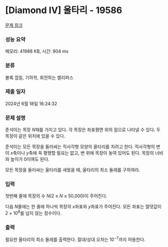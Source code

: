 # [Diamond IV] 울타리 - 19586 

[문제 링크](https://www.acmicpc.net/problem/19586) 

### 성능 요약

메모리: 41988 KB, 시간: 904 ms

### 분류

볼록 껍질, 기하학, 회전하는 캘리퍼스

### 제출 일자

2024년 6월 18일 16:24:32

### 문제 설명

<p>준석이는 목장 <em>N</em>채를 가지고 있다. 각 목장은 좌표평면 위의 점으로 나타낼 수 있다. 두 목장이 같은 위치에 있을 수 있다.</p>

<p>준석이는 모든 목장을 둘러싸는 직사각형 모양의 울타리를 치려고 한다. 직사각형의 변이 <em>x</em>축이나 <em>y</em>축에 꼭 평행할 필요는 없고, 변 위에 목장이 놓여 있어도 된다. 목장의 너비와 높이가 0이여도 된다.</p>

<p>모든 목장을 둘러싸는 울타리를 세웠을 때, 울타리의 최소 둘레를 구하여라.</p>

### 입력 

 <p>첫번째 줄에 목장의 수 <em>N</em>(2 ≤ <em>N</em> ≤ 50,000)이 주어진다.</p>

<p>다음 <em>N</em>줄에는 한 줄에 하나씩 목장의 <em>x</em>좌표와 <em>y</em>좌표가 주어진다. 모든 좌표는 절댓값이 2 × 10<sup>8</sup>를 넘지 않는 정수이다.</p>

### 출력 

 <p>필요한 울타리의 최소 둘레를 출력한다. 절대/상대 오차는 10<sup>−7</sup>까지 허용한다.</p>

